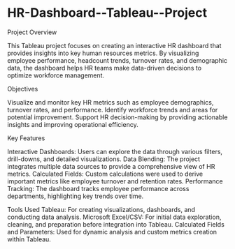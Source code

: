 # HR-Dashboard--Tableau--Project

Project Overview

This Tableau project focuses on creating an interactive HR dashboard that provides insights into key human resources metrics. 
By visualizing employee performance, headcount trends, turnover rates, and demographic data, the dashboard helps HR teams make data-driven decisions to optimize workforce management.

Objectives

Visualize and monitor key HR metrics such as employee demographics, turnover rates, and performance.
Identify workforce trends and areas for potential improvement.
Support HR decision-making by providing actionable insights and improving operational efficiency.

Key Features

Interactive Dashboards: Users can explore the data through various filters, drill-downs, and detailed visualizations.
Data Blending: The project integrates multiple data sources to provide a comprehensive view of HR metrics.
Calculated Fields: Custom calculations were used to derive important metrics like employee turnover and retention rates.
Performance Tracking: The dashboard tracks employee performance across departments, highlighting key trends over time.

Tools Used
Tableau: For creating visualizations, dashboards, and conducting data analysis.
Microsoft Excel/CSV: For initial data exploration, cleaning, and preparation before integration into Tableau.
Calculated Fields and Parameters: Used for dynamic analysis and custom metrics creation within Tableau.
